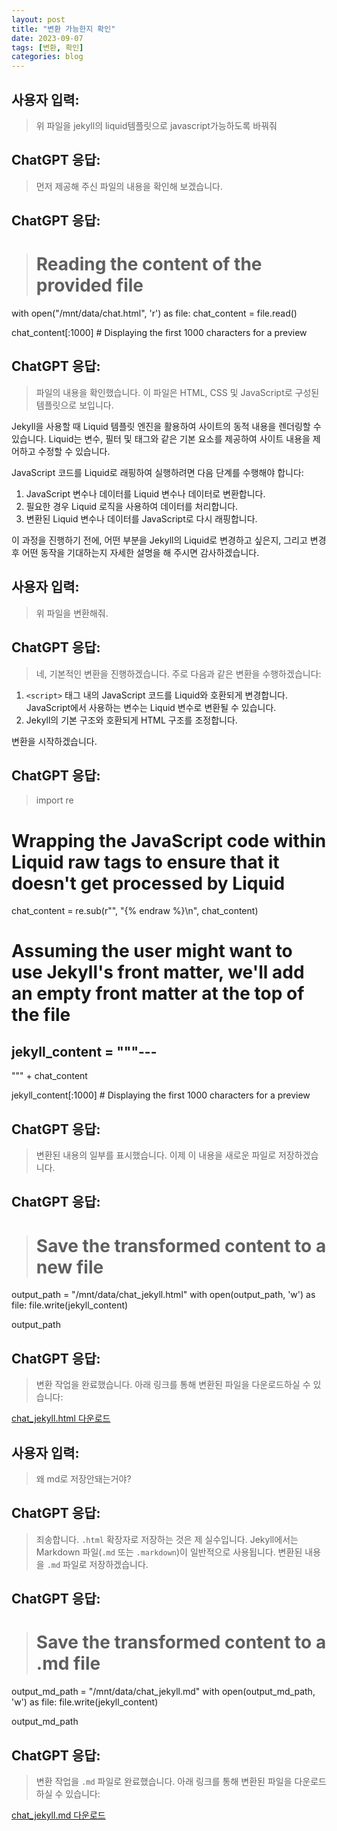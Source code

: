 ```yaml
---
layout: post
title: "변환 가능한지 확인"
date: 2023-09-07
tags: [변환, 확인]
categories: blog
---
```


## 사용자 입력:
> 위 파일을 jekyll의 liquid템플릿으로 javascript가능하도록 바꿔줘

## ChatGPT 응답:
> 먼저 제공해 주신 파일의 내용을 확인해 보겠습니다.

## ChatGPT 응답:
> # Reading the content of the provided file
with open("/mnt/data/chat.html", 'r') as file:
    chat_content = file.read()

chat_content[:1000]  # Displaying the first 1000 characters for a preview

## ChatGPT 응답:
> 파일의 내용을 확인했습니다. 이 파일은 HTML, CSS 및 JavaScript로 구성된 템플릿으로 보입니다.

Jekyll을 사용할 때 Liquid 템플릿 엔진을 활용하여 사이트의 동적 내용을 렌더링할 수 있습니다. Liquid는 변수, 필터 및 태그와 같은 기본 요소를 제공하여 사이트 내용을 제어하고 수정할 수 있습니다.

JavaScript 코드를 Liquid로 래핑하여 실행하려면 다음 단계를 수행해야 합니다:

1. JavaScript 변수나 데이터를 Liquid 변수나 데이터로 변환합니다.
2. 필요한 경우 Liquid 로직을 사용하여 데이터를 처리합니다.
3. 변환된 Liquid 변수나 데이터를 JavaScript로 다시 래핑합니다.

이 과정을 진행하기 전에, 어떤 부분을 Jekyll의 Liquid로 변경하고 싶은지, 그리고 변경 후 어떤 동작을 기대하는지 자세한 설명을 해 주시면 감사하겠습니다.

## 사용자 입력:
> 위 파일을 변환해줘.

## ChatGPT 응답:
> 네, 기본적인 변환을 진행하겠습니다. 주로 다음과 같은 변환을 수행하겠습니다:

1. `<script>` 태그 내의 JavaScript 코드를 Liquid와 호환되게 변경합니다. JavaScript에서 사용하는 변수는 Liquid 변수로 변환될 수 있습니다.
2. Jekyll의 기본 구조와 호환되게 HTML 구조를 조정합니다.

변환을 시작하겠습니다.

## ChatGPT 응답:
> import re

# Wrapping the JavaScript code within Liquid raw tags to ensure that it doesn't get processed by Liquid
chat_content = re.sub(r"<script>", "<script>\n{% raw %}", chat_content)
chat_content = re.sub(r"</script>", "{% endraw %}\n</script>", chat_content)

# Assuming the user might want to use Jekyll's front matter, we'll add an empty front matter at the top of the file
jekyll_content = """---
---
""" + chat_content

jekyll_content[:1000]  # Displaying the first 1000 characters for a preview

## ChatGPT 응답:
> 변환된 내용의 일부를 표시했습니다. 이제 이 내용을 새로운 파일로 저장하겠습니다.

## ChatGPT 응답:
> # Save the transformed content to a new file
output_path = "/mnt/data/chat_jekyll.html"
with open(output_path, 'w') as file:
    file.write(jekyll_content)

output_path

## ChatGPT 응답:
> 변환 작업을 완료했습니다. 아래 링크를 통해 변환된 파일을 다운로드하실 수 있습니다:

[chat_jekyll.html 다운로드](sandbox:/mnt/data/chat_jekyll.html)

## 사용자 입력:
> 왜  md로 저장안돼는거야?

## ChatGPT 응답:
> 죄송합니다. `.html` 확장자로 저장하는 것은 제 실수입니다. Jekyll에서는 Markdown 파일(`.md` 또는 `.markdown`)이 일반적으로 사용됩니다. 변환된 내용을 `.md` 파일로 저장하겠습니다.

## ChatGPT 응답:
> # Save the transformed content to a .md file
output_md_path = "/mnt/data/chat_jekyll.md"
with open(output_md_path, 'w') as file:
    file.write(jekyll_content)

output_md_path

## ChatGPT 응답:
> 변환 작업을 `.md` 파일로 완료했습니다. 아래 링크를 통해 변환된 파일을 다운로드하실 수 있습니다:

[chat_jekyll.md 다운로드](sandbox:/mnt/data/chat_jekyll.md)

